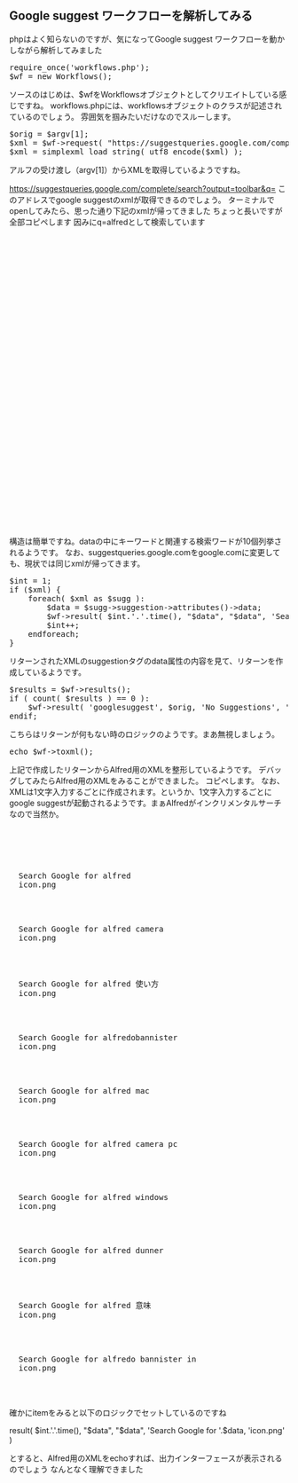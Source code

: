 
## Google suggest ワークフローを解析してみる

phpはよく知らないのですが、気になってGoogle suggest ワークフローを動かしながら解析してみました

<pre>
require_once('workflows.php');
$wf = new Workflows();
</pre>

ソースのはじめは、$wfをWorkflowsオブジェクトとしてクリエイトしている感じですね。
workflows.phpには、workflowsオブジェクトのクラスが記述されているのでしょう。
雰囲気を掴みたいだけなのでスルーします。

<pre>
$orig = $argv[1];
$xml = $wf->request( "https://suggestqueries.google.com/complete/search?output=toolbar&q=".urlencode( $orig ) );
$xml = simplexml_load_string( utf8_encode($xml) );
</pre>

アルフの受け渡し（argv[1]）からXMLを取得しているようですね。

https://suggestqueries.google.com/complete/search?output=toolbar&q=
このアドレスでgoogle suggestのxmlが取得できるのでしょう。
ターミナルでopenしてみたら、思った通り下記のxmlが帰ってきました
ちょっと長いですが全部コピペします
因みにq=alfredとして検索しています

<pre>
<?xml version="1.0"?>
<toplevel>
    <CompleteSuggestion>
        <suggestion data="alfred"/>
    </CompleteSuggestion>
    <CompleteSuggestion>
        <suggestion data="alfred camera"/>
    </CompleteSuggestion>
    <CompleteSuggestion>
        <suggestion data="alfred 使い方"/>
    </CompleteSuggestion>
    <CompleteSuggestion>
        <suggestion data="alfredobannister"/>
    </CompleteSuggestion>
    <CompleteSuggestion>
        <suggestion data="alfred mac"/>
    </CompleteSuggestion>
    <CompleteSuggestion>
        <suggestion data="alfred camera pc"/>
    </CompleteSuggestion>
    <CompleteSuggestion>
        <suggestion data="alfred windows"/>
    </CompleteSuggestion>
    <CompleteSuggestion>
        <suggestion data="alfred dunner"/>
    </CompleteSuggestion>
    <CompleteSuggestion>
        <suggestion data="alfred 意味"/>
    </CompleteSuggestion>
    <CompleteSuggestion>
        <suggestion data="alfredo bannister in"/>
    </CompleteSuggestion>
</toplevel>
</Pre>

構造は簡単ですね。dataの中にキーワードと関連する検索ワードが10個列挙されるようです。
なお、suggestqueries.google.comをgoogle.comに変更しても、現状では同じxmlが帰ってきます。

<pre>
$int = 1;
if ($xml) {
	foreach( $xml as $sugg ):
		$data = $sugg->suggestion->attributes()->data;
		$wf->result( $int.'.'.time(), "$data", "$data", 'Search Google for '.$data, 'icon.png'  );
		$int++;
	endforeach;
}
</pre>

リターンされたXMLのsuggestionタグのdata属性の内容を見て、リターンを作成しているようです。

<pre>
$results = $wf->results();
if ( count( $results ) == 0 ):
	$wf->result( 'googlesuggest', $orig, 'No Suggestions', 'No search suggestions found. Search Google for '.$orig, 'icon.png' );
endif;
</pre>

こちらはリターンが何もない時のロジックのようです。まあ無視しましょう。
<pre>
echo $wf->toxml();
</pre>

上記で作成したリターンからAlfred用のXMLを整形しているようです。
デバッグしてみたらAlfred用のXMLをみることができました。
コピペします。
なお、XMLは1文字入力するごとに作成されます。というか、1文字入力するごとにgoogle suggestが起動されるようです。まぁAlfredがインクリメンタルサーチなので当然か。

<pre>
<?xml version="1.0"?>
<items>

 <item uid="1.1613809030" arg="alfred" valid="yes" autocomplete="">
  <title>alfred</title>
  <subtitle>Search Google for alfred</subtitle>
  <icon>icon.png</icon>
 </item>

 <item uid="2.1613809030" arg="alfred camera" valid="yes" autocomplete="">
  <title>alfred camera</title>
  <subtitle>Search Google for alfred camera</subtitle>
  <icon>icon.png</icon>
 </item>

 <item uid="3.1613809030" arg="alfred &#x4F7F;&#x3044;&#x65B9;" valid="yes" autocomplete="">
  <title>alfred &#x4F7F;&#x3044;&#x65B9;</title>
  <subtitle>Search Google for alfred &#x4F7F;&#x3044;&#x65B9;</subtitle>
  <icon>icon.png</icon>
 </item>

 <item uid="4.1613809030" arg="alfredobannister" valid="yes" autocomplete="">
  <title>alfredobannister</title>
  <subtitle>Search Google for alfredobannister</subtitle>
  <icon>icon.png</icon>
 </item>

 <item uid="5.1613809030" arg="alfred mac" valid="yes" autocomplete="">
  <title>alfred mac</title>
  <subtitle>Search Google for alfred mac</subtitle>
  <icon>icon.png</icon>
 </item>

 <item uid="6.1613809030" arg="alfred camera pc" valid="yes" autocomplete="">
  <title>alfred camera pc</title>
  <subtitle>Search Google for alfred camera pc</subtitle>
  <icon>icon.png</icon>
 </item>

 <item uid="7.1613809030" arg="alfred windows" valid="yes" autocomplete="">
  <title>alfred windows</title>
  <subtitle>Search Google for alfred windows</subtitle> 
  <icon>icon.png</icon>
 </item>

 <item uid="8.1613809030" arg="alfred dunner" valid="yes" autocomplete="">
  <title>alfred dunner</title>
  <subtitle>Search Google for alfred dunner</subtitle>
  <icon>icon.png</icon>
 </item>

 <item uid="9.1613809030" arg="alfred &#x610F;&#x5473;" valid="yes" autocomplete="">
  <title>alfred &#x610F;&#x5473;</title>
  <subtitle>Search Google for alfred &#x610F;&#x5473;</subtitle>
  <icon>icon.png</icon>
 </item>

 <item uid="10.1613809030" arg="alfredo bannister in" valid="yes" autocomplete="">
  <title>alfredo bannister in</title>
  <subtitle>Search Google for alfredo bannister in</subtitle>
  <icon>icon.png</icon>
 </item>

</items>
</pre>

確かにitemをみると以下のロジックでセットしているのですね

result( $int.'.'.time(), "$data", "$data", 'Search Google for '.$data, 'icon.png'  )

とすると、Alfred用のXMLをechoすれば、出力インターフェースが表示されるのでしょう
なんとなく理解できました


